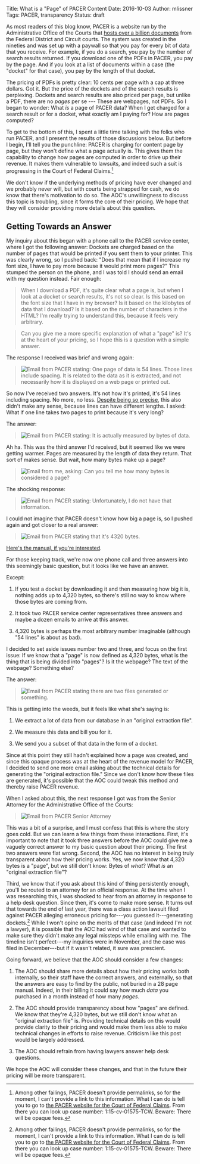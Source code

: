 Title: What is a "Page" of PACER Content
Date: 2016-10-03
Author: mlissner
Tags: PACER, transparency
Status: draft

As most readers of this blog know, PACER is a website run by the Administrative Office of the Courts that [hosts over a billion documents][b] from the Federal District and Circuit courts. The system was created in the nineties and was set up with a paywall so that you pay for every bit of data that you receive. For example, if you do a search, you pay by the number of search results returned. If you download one of the PDFs in PACER, you pay by the page. And if you look at a list of documents within a case (the "docket" for that case), you pay by the length of that docket.
 
The pricing of PDFs is pretty clear: 10 cents per page with a cap at three dollars. Got it. But the price of the dockets and of the search results is perplexing. Dockets and search results are also priced per page, but unlike a PDF, there are no *pages* per se --- These are webpages, not PDFs. So I began to wonder: What *is* a page of PACER data? When I get charged for a search result or for a docket, what exactly am I paying for? How are pages computed?

To get to the bottom of this, I spent a little time talking with the folks who run PACER, and I present the results of those discussions below. But before I begin, I'll tell you the punchline: PACER is charging for content page by page, but they won't define what a page actually is. This gives them the capability to change how pages are computed in order to drive up their revenue. It makes them vulnerable to lawsuits, and indeed such a suit is progressing in the Court of Federal Claims.[^1] 

We don't know if the underlying methods of pricing have ever changed and we probably never will, but with courts being strapped for cash, we do know that there's motivation to do so. The AOC's unwillingness to discuss this topic is troubling, since it forms the core of their pricing. We hope that they will consider providing more details about this question.


## Getting Towards an Answer

My inquiry about this began with a phone call to the PACER service center, where I got the following answer: Dockets are charged based on the number of pages that would be printed if you sent them to your printer. This was clearly wrong, so I pushed back: "Does that mean that if I increase my font size, I have to pay more because it would print more pages?" This stumped the person on the phone, and I was told I should send an email with my question instead. Fair enough:

> When I download a PDF, it's quite clear what a page is, but when I look at a docket or search results, it's not so clear. Is this based on the font size that I have in my browser? Is it based on the kilobytes of data that I download? Is it based on the number of characters in the HTML? I'm really trying to understand this, because it feels very arbitrary.
  
> Can you give me a more specific explanation of what a "page" is? It's at the heart of your pricing, so I hope this is a question with a simple answer.

The response I received was brief and wrong again:

<div class="left-image">
    <blockquote>
    <img src="{filename}/images/pacer-page/54-lines.png"
             alt="Email from PACER stating: One page of data is 54 lines. Those lines include spacing. It is related to the data as it is extracted, and not necessarily how it is displayed on a web page or printed out."/>
    </blockquote>
</div>
<div class="clearfix"></div>

So now I've received two answers. It's not how it's printed, it's 54 lines including spacing. No more, no less. [Despite being so precise][numbers], this also didn't make any sense, because lines can have different lengths. I asked: What if one line takes two pages to print because it's very long?

The answer:
  
<div class="left-image">
    <blockquote>
    <img src="{filename}/images/pacer-page/bytes-of-data.png"
             alt="Email from PACER stating: It is actually measured by bytes of data."/>
     </blockquote>
</div>
<div class="clearfix"></div>

Ah ha. This was the third answer I'd received, but it seemed like we were getting warmer. Pages are measured by the length of data they return. That sort of makes sense. But wait, how many bytes make up a page?


<div class="left-image">
<blockquote>
    <img src="{filename}/images/pacer-page/how-many-bytes.png"
             alt="Email from me, asking: Can you tell me how many bytes is considered a page?"/>
</blockquote>
</div>
<div class="clearfix"></div>

The shocking response:

<div class="left-image">
<blockquote>
    <img src="{filename}/images/pacer-page/dont-know.png"
             alt="Email from PACER stating: Unfortunately, I do not have that information."/>
</blockquote>
</div>
<div class="clearfix"></div>

I could not imagine that PACER doesn't know how big a page is, so I pushed again and got closer to a real answer:

<div class="left-image">
    <blockquote>
        <img src="{filename}/images/pacer-page/4320-bytes.png"
                 alt="Email from PACER stating that it's 4320 bytes."/>
    </blockquote>
    <p class="caption"><a href="https://www.pacer.gov/documents/pacermanual.pdf">Here's the manual, if you're interested</a>.</p>
</div>
<div class="clearfix"></div>

For those keeping track, we're now one phone call and three answers into this seemingly basic question, but it looks like we have an answer. 

Except:

1. If you test a docket by downloading it and then measuring how big it is, nothing adds up to 4,320 bytes, so there's still no way to know where those bytes are coming from.

2. It took two PACER service center representatives three answers and maybe a dozen emails to arrive at this answer. 

3. 4,320 bytes is perhaps the most arbitrary number imaginable (although "54 lines" is about as bad).

I decided to set aside issues number two and three, and focus on the first issue: If we know that a "page" is now defined as 4,320 bytes, what is the thing that is being divided into "pages"? Is it the webpage? The text of the webpage? Something else?
 
The answer:

<div class="left-image">
    <blockquote>
        <img src="{filename}/images/pacer-page/two-files.png"
                 alt="Email from PACER stating there are two files generated or something."/>
    </blockquote>
</div>
<div class="clearfix"></div>

This is getting into the weeds, but it feels like what she's saying is:

1. We extract a lot of data from our database in an "original extraction file".

2. We measure this data and bill you for it.

3. We send you a subset of that data in the form of a docket.

Since at this point they still hadn't explained how a page was created, and since this opaque process was at the heart of the revenue model for PACER, I decided to send one more email asking about the technical details for generating the "original extraction file." Since we don't know  how these files are generated, it's possible that the AOC could tweak this method and thereby raise PACER revenue.

When I asked about this, the next response I got was from the Senior Attorney for the Administrative Office of the Courts:

<div class="left-image">
    <blockquote>
        <img src="{filename}/images/pacer-page/atty-response.png"
                 alt="Email from PACER Senior Attorney"/>
    </blockquote>
</div>
<div class="clearfix"></div>

This was a bit of a surprise, and I must confess that this is where the story goes cold. But we can learn a few things from these interactions. First, it's important to note that it took three answers before the AOC could give me a vaguely correct answer to my basic question about their pricing. The first two answers were flat wrong. Second, the AOC has no interest in being truly transparent about how their pricing works. Yes, we now know that 4,320 bytes is a "page", but we still don't know: Bytes of *what*? What *is* an "original extraction file"?
 
Third, we know that if you ask about this kind of thing persistently enough, you'll be routed to an attorney for an official response. At the time when I was researching this, I was shocked to hear from an attorney in response to a help desk question. Since then, it's come to make more sense. It turns out that towards the end of last year, there was a class action lawsuit filed against PACER alleging erroneous pricing for---you guessed it---generating dockets.[^1] While I won't opine on the merits of that case (and indeed I'm not a lawyer), it is possible that the AOC had wind of that case and wanted to make sure they didn't make any legal missteps while emailing with me. The timeline isn't perfect---my inquiries were in November, and the case was filed in December---but if it wasn't related, it sure was prescient.

Going forward, we believe that the AOC should consider a few changes:

1. The AOC should share more details about how their pricing works both internally, so their staff have the correct answers, and externally, so that the answers are easy to find by the public, not buried in a 28 page manual. Indeed, in their billing it could  say how much *data* you purchased in a month instead of how many *pages*.

2. The AOC should provide transparency about how "pages" are defined. We know that they're 4,320 bytes, but we still don't know what an "original extraction file" is. Providing technical details on this would provide clarity to their pricing and would make them less able to make technical changes in efforts to raise revenue. Criticism like this post would be largely addressed.

3. The AOC should refrain from having lawyers answer help desk questions.

We hope the AOC will consider these changes, and that in the future their pricing will be more transparent.


[b]: https://www.supremecourt.gov/publicinfo/year-end/2014year-endreport.pdf

[^1]: Among other failings, PACER doesn't provide permalinks, so for the moment, I can't provide a link to this information. What I can do is tell you to go to [the PACER website for the Court of Federal Claims][2]. From there you can look up case number: 1:15-cv-01575-TCW. Beware: There will be opaque fees.
  
[2]: https://ecf.cofc.uscourts.gov/cgi-bin/ShowIndex.pl
[numbers]: http://business.camden.rutgers.edu/files/Schindler-Yalch-2006.pdf
